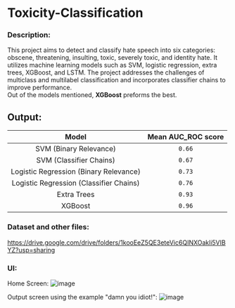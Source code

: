 # Toxicity-Classification

### Description:
This project aims to detect and classify hate speech into six categories: obscene, threatening, insulting, toxic, severely toxic, and identity hate. It utilizes machine learning models such as SVM, logistic regression, extra trees, XGBoost, and LSTM. The project addresses the challenges of multiclass and multilabel classification and incorporates classifier chains to improve performance. <br>
Out of the models mentioned, **XGBoost** preforms the best. 

## Output:
Model | Mean AUC_ROC score 
:---: | :---: 
SVM (Binary Relevance) | `0.66`
SVM (Classifier Chains) | `0.67`
Logistic Regression (Binary Relevance) | `0.73`
Logistic Regression (Classifier Chains) | `0.76`
Extra Trees | `0.93`
XGBoost | `0.96`

### Dataset and other files: 
https://drive.google.com/drive/folders/1kooEeZ5QE3eteVic6QINXOakli5VIBYZ?usp=sharing

### UI:

Home Screen:
![image](https://github.com/003ash/Toxicity-Classification/assets/64546134/38443b45-fc01-448c-a39d-c91af9137d85)

Output screen using the example "damn you idiot!":
![image](https://github.com/003ash/Toxicity-Classification/assets/64546134/5eae4af8-3b44-4473-8b10-022632941093)

